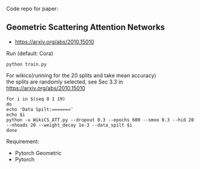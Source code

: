 Code repo for paper:
## Geometric Scattering Attention Networks
* https://arxiv.org/abs/2010.15010

Run (default: Cora)
```
python train.py
```

For wikics(running for the 20 splits and take mean accuracy) <br>
the splits are randomly selected, see Sec 3.3 in https://arxiv.org/abs/2010.15010
```
for i in $(seq 0 1 19)
do
echo 'Data Spilt:======='
echo $i
python -u WikiCS_ATT.py --dropout 0.3 --epochs 600 --smoo 0.3 --hid 20 --nheads 20 --weight_decay 1e-3 --data_spilt $i
done
```

Requirement:
* Pytorch Geometric
* Pytorch

